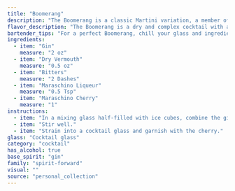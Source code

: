 ```yaml
---
title: "Boomerang"
description: "The Boomerang is a classic Martini variation, a member of the Martini Family. It's a twist on the traditional Gin Martini, adding the sweetness of Maraschino Liqueur and the cherry's flourish for a more playful, yet sophisticated, profile. The exact origin is unclear, likely a bar creation from the mid-20th century. "
flavor_description: "The Boomerang is a dry and complex cocktail with a sophisticated edge. Gin's juniper and botanicals lead the charge, tempered by the dryness of vermouth and the subtle bitterness of the bitters. Maraschino liqueur adds a touch of sweetness and cherry notes, while the cherry garnish amplifies those fruity nuances. It's a balanced and refreshing cocktail that evokes a classic martini with a playful twist. "
bartender_tips: "For a perfect Boomerang, chill your glass and ingredients beforehand. Use a high-quality gin and a good dry vermouth for the best flavor.  Don't be shy with the bitters; they add complexity.  Gently muddle the cherry to release its essence, but don't crush it.  A light hand with the Maraschino liqueur ensures the gin shines through.  Remember, a well-chilled, well-balanced Boomerang is a cocktail you'll want to come back to. "
ingredients:
  - item: "Gin"
    measure: "2 oz"
  - item: "Dry Vermouth"
    measure: "0.5 oz"
  - item: "Bitters"
    measure: "2 Dashes"
  - item: "Maraschino Liqueur"
    measure: "0.5 Tsp"
  - item: "Maraschino Cherry"
    measure: "1"
instructions:
  - item: "In a mixing glass half-filled with ice cubes, combine the gin, vermouth, bitters, and maraschino liqueur."
  - item: "Stir well."
  - item: "Strain into a cocktail glass and garnish with the cherry."
glass: "Cocktail glass"
category: "cocktail"
has_alcohol: true
base_spirit: "gin"
family: "spirit-forward"
visual: ""
source: "personal_collection"
---
```


